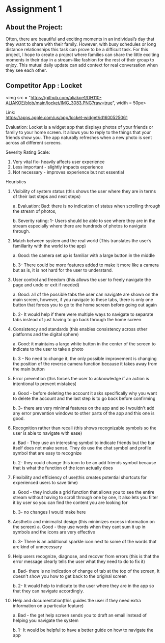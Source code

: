 # Assignment 1 

## About the Project: 
 Often, there are beautiful and exciting moments in an individual’s day that they want to share with their family. However, with busy schedules or long distance relationships this task can prove to be a difficult task. For this project, I hope to create a project where families can share the little exciting moments in their day in a stream-like fashion for the rest of their group to enjoy. This mutual daily update can add context for real conversation when they see each other. 

## Competitor App : Locket 

<img src = "https://github.com/aliakoe1/DH110-ALIAKOE/blob/main/locket/IMG_3083.PNG?raw=true", width = 50px>

Link:  
https://apps.apple.com/us/app/locket-widget/id1600525061

Evaluation: 
Locket is a widget app that displays photos of your friends or family to your home screen. It allows you to reply to the things that your friends show you. The app naturally refreshes when a new photo is sent across all different screens. 

Severity Rating Scale: 
1. Very vital fix- heavily affects user experience 
2. Less important - slightly impacts experience 
3. Not necessary - improves experience but not essential

Heuristics

1. Visibility of system status (this shows the user where they are in terms of their last steps and next steps)
   
     a. Evaluation: Bad: there is no indication of status when scrolling through the stream of photos, 
     
     b. Severity rating: 1- Users should be able to see where they are in the stream especially where there are hundreds of photos to navigate  through.
     


2. Match between system and the real world (This translates the user’s familiarity with the world to the app) 

     a. Good: the camera set up is familiar with a large button in the middle 
     
     b. 3- There could be more features added to make it more like a camera but as is, it is not hard for the user to understand. 
     
     
     
3. User control and freedom (this allows the user to freely navigate the page and undo or exit if needed)

     a. Good: all of the possible tabs the user can navigate are shown on the main screen, however, if you navigate to these tabs, there is only one button that forces you to go to the home screen before going out again
     
     b. 2- It would help if there were multiple ways to navigate to separate tabs instead of just having to go back through the home screen 
     
     

4. Consistency and standards (this enables consistency across other platforms and the digital sphere)

     a. Good: it maintains a large white button in the center of the screen to indicate to the user to take a photo 
     
     b. 3 - No need to change it, the only possible improvement is changing the position of the reverse camera function because it takes away from the main button
     
     
     
5. Error prevention (this forces the user to acknowledge if an action is intentional to prevent mistakes)

     a. Good - before deleting the account it asks specifically why you want to delete the account and the last step is to go back before confirming 
     
     b. 3- there are very minimal features on the app and so i wouldn't add any error prevention windows to other parts of the app and this one is good. 
     
     
     
6. Recognition rather than recall (this shows recognizable symbols so the user is able to navigate with ease)

      a. Bad - They use an interesting symbol to indicate friends but the bar itself does not make sense. They do use the chat symbol and profile symbol that are easy to recognize
     
      b. 2- they could change this icon to be an add friends symbol because that is what the function of the icon actually does 
      
      

7. Flexibility and efficiency of use(this creates potential shortcuts for experienced users to save time) 
     
      a. Good - they include a grid function that allows you to see the entire stream without having to scroll through one by one, It also lets you filter it by user so you can find the content you are looking for 
      
      b. 3- no changes I would make here
      
8. Aesthetic and minimalist design (this minimizes excess information on the screen) 
      a. Good - they use words when they cant sum it up in symbols and the icons are very effective 
       
      b. 3- There is an additional sparkle icon next to some of the words that are kind of unnecessary  
       
       
       
9. Help users recognize, diagnose, and recover from errors (this is that the error message clearly tells the user what they need to do to fix it) 
        
      a. Bad- there is no indication of change of tab at the top of the screen, It doesn't show you how to get back to the original screen
        
      b. 2- It would help to indicate to the user where they are in the app so that they can navigate accordingly.
        
        
10. Help and documentation(this guides the user if they need extra information on a particular feature) 

      a. Bad - the get help screen sends you to draft an email instead of helping you navigate the system 
        
      b. 1- It would be helpful to have a better guide on how to navigate the app 
        
    
